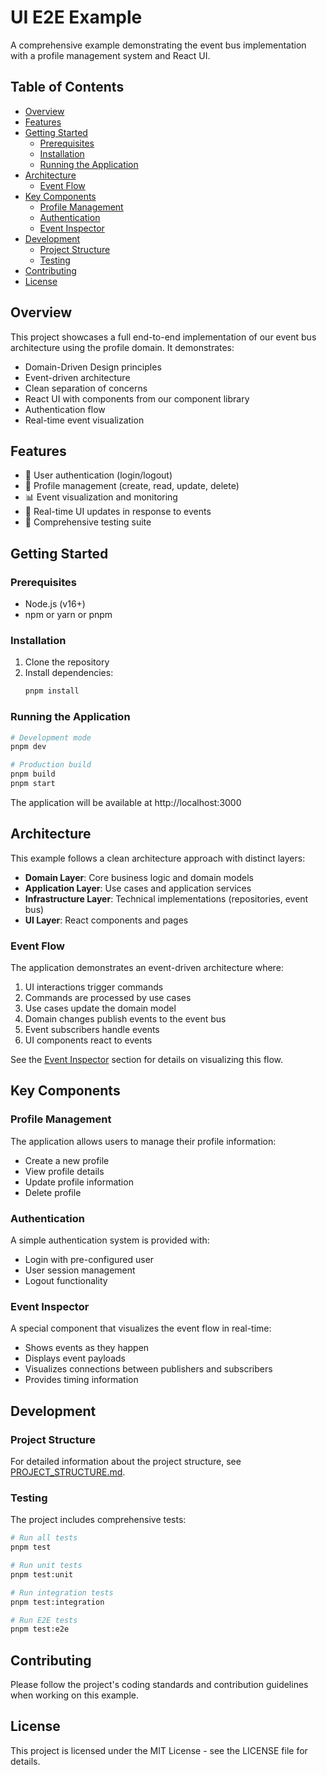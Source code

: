 # UI E2E Example

A comprehensive example demonstrating the event bus implementation with a profile management system and React UI.

## Table of Contents

- [Overview](#overview)
- [Features](#features)
- [Getting Started](#getting-started)
  - [Prerequisites](#prerequisites)
  - [Installation](#installation)
  - [Running the Application](#running-the-application)
- [Architecture](#architecture)
  - [Event Flow](#event-flow)
- [Key Components](#key-components)
  - [Profile Management](#profile-management)
  - [Authentication](#authentication)
  - [Event Inspector](#event-inspector)
- [Development](#development)
  - [Project Structure](#project-structure)
  - [Testing](#testing)
- [Contributing](#contributing)
- [License](#license)

## Overview

This project showcases a full end-to-end implementation of our event bus architecture using the profile domain. It demonstrates:

- Domain-Driven Design principles
- Event-driven architecture
- Clean separation of concerns
- React UI with components from our component library
- Authentication flow
- Real-time event visualization

## Features

- 🔐 User authentication (login/logout)
- 👤 Profile management (create, read, update, delete)
- 📊 Event visualization and monitoring
- 📡 Real-time UI updates in response to events
- 🧪 Comprehensive testing suite

## Getting Started

### Prerequisites

- Node.js (v16+)
- npm or yarn or pnpm

### Installation

1. Clone the repository
2. Install dependencies:
   ```bash
   pnpm install
   ```

### Running the Application

```bash
# Development mode
pnpm dev

# Production build
pnpm build
pnpm start
```

The application will be available at http://localhost:3000

## Architecture

This example follows a clean architecture approach with distinct layers:

- **Domain Layer**: Core business logic and domain models
- **Application Layer**: Use cases and application services
- **Infrastructure Layer**: Technical implementations (repositories, event bus)
- **UI Layer**: React components and pages

### Event Flow

The application demonstrates an event-driven architecture where:

1. UI interactions trigger commands
2. Commands are processed by use cases
3. Use cases update the domain model
4. Domain changes publish events to the event bus
5. Event subscribers handle events
6. UI components react to events

See the [Event Inspector](#event-inspector) section for details on visualizing this flow.

## Key Components

### Profile Management

The application allows users to manage their profile information:

- Create a new profile
- View profile details
- Update profile information
- Delete profile

### Authentication

A simple authentication system is provided with:

- Login with pre-configured user
- User session management
- Logout functionality

### Event Inspector

A special component that visualizes the event flow in real-time:

- Shows events as they happen
- Displays event payloads
- Visualizes connections between publishers and subscribers
- Provides timing information

## Development

### Project Structure

For detailed information about the project structure, see [PROJECT_STRUCTURE.md](./PROJECT_STRUCTURE.md).

### Testing

The project includes comprehensive tests:

```bash
# Run all tests
pnpm test

# Run unit tests
pnpm test:unit

# Run integration tests
pnpm test:integration

# Run E2E tests
pnpm test:e2e
```

## Contributing

Please follow the project's coding standards and contribution guidelines when working on this example.

## License

This project is licensed under the MIT License - see the LICENSE file for details. 